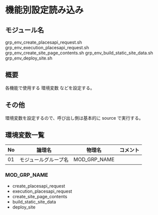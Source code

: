 # 機能別設定読み込み

## モジュール名
grp_env_create_placesapi_request.sh
grp_env_execution_placesapi_request.sh
grp_env_create_site_page_contents.sh
grp_env_build_static_site_data.sh
grp_env_deploy_site.sh

## 概要
各機能で使用する 環境変数 などを設定する。

## その他
環境変数を設定するので、呼び出し側は基本的に source で実行する。

## 環境変数一覧

| No  | 論理名                      | 物理名            | コメント     |
| --- | --------------------------- | ----------------- | ------------ |
| 01  | モジュールグループ名        | MOD_GRP_NAME      |              |

### MOD_GRP_NAME
- create_placesapi_request
- execution_placesapi_request
- create_site_page_contents
- build_static_site_data
- deploy_site

